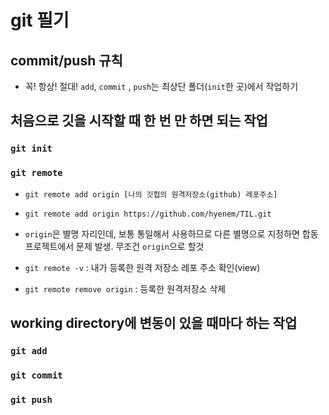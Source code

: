 # git 필기

## commit/push 규칙
* 꼭! 항상! 절대! `add`, `commit` , `push`는 최상단 폴더(`init`한 곳)에서 작업하기

## 처음으로 깃을 시작할 때 한 번 만 하면 되는 작업

### `git init`

### `git remote`
* `git remote add origin [나의 깃헙의 원격저장소(github) 레포주소]`
* `git remote add origin https://github.com/hyenem/TIL.git`
* `origin`은 별명 자리인데, 보통 통일해서 사용하므로 다른 별명으로 지정하면 합동 프로젝트에서 문제 발생. 무조건 `origin`으로 할것 

* `git remote -v` : 내가 등록한 원격 저장소 레포 주소 확인(view)

* `git remote remove origin` : 등록한 원격저장소 삭제

## working directory에 변동이 있을 때마다 하는 작업

### `git add`

### `git commit`

### `git push`